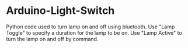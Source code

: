 # Arduino-Light-Switch
Python code used to turn lamp on and off using bluetooth.
Use "Lamp Toggle" to specify a duration for the lamp to be on. Use "Lamp Active" to turn the lamp on and off by command. 

